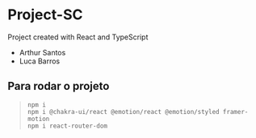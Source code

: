 # Project-SC
Project created with React and TypeScript

- Arthur Santos
- Luca Barros

## Para rodar o projeto
> ```npm i``` <br>
> ```npm i @chakra-ui/react @emotion/react @emotion/styled framer-motion``` <br>
> ```npm i react-router-dom```
